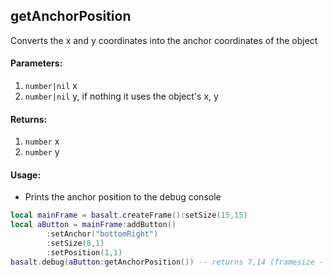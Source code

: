 ## getAnchorPosition
Converts the x and y coordinates into the anchor coordinates of the object

#### Parameters: 
1. `number|nil` x
2. `number|nil` y, if nothing it uses the object's x, y

#### Returns: 
1. `number` x
2. `number` y

#### Usage:
* Prints the anchor position to the debug console
```lua
local mainFrame = basalt.createFrame():setSize(15,15)
local aButton = mainFrame:addButton()
        :setAnchor("bottomRight")
        :setSize(8,1)
        :setPosition(1,1)
basalt.debug(aButton:getAnchorPosition()) -- returns 7,14 (framesize - own size) instead of 1,1
```